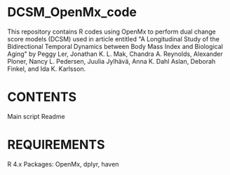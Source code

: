 # DCSM_OpenMx_code
This repository contains R codes using OpenMx to perform dual change score models (DCSM) used in article entitled 
"A Longitudinal Study of the Bidirectional Temporal Dynamics between Body Mass Index and Biological Aging" 
by Peggy Ler, Jonathan K. L. Mak, Chandra A. Reynolds, Alexander Ploner, Nancy L. Pedersen, Juulia Jylhävä, Anna K. Dahl Aslan, Deborah Finkel, and Ida K. Karlsson.

# CONTENTS
Main script
Readme 

# REQUIREMENTS
R 4.x 
Packages: OpenMx, dplyr, haven
